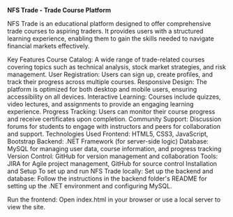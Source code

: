 **NFS Trade - Trade Course Platform**

NFS Trade is an educational platform designed to offer comprehensive trade courses to aspiring traders. It provides users with a structured learning experience, enabling them to gain the skills needed to navigate financial markets effectively.

Key Features
Course Catalog: A wide range of trade-related courses covering topics such as technical analysis, stock market strategies, and risk management.
User Registration: Users can sign up, create profiles, and track their progress across multiple courses.
Responsive Design: The platform is optimized for both desktop and mobile users, ensuring accessibility on all devices.
Interactive Learning: Courses include quizzes, video lectures, and assignments to provide an engaging learning experience.
Progress Tracking: Users can monitor their course progress and receive certificates upon completion.
Community Support: Discussion forums for students to engage with instructors and peers for collaboration and support.
Technologies Used
Frontend: HTML5, CSS3, JavaScript, Bootstrap
Backend: .NET Framework (for server-side logic)
Database: MySQL for managing user data, course information, and progress tracking
Version Control: GitHub for version management and collaboration
Tools: JIRA for Agile project management, GitHub for source control
Installation and Setup
To set up and run NFS Trade locally:
Set up the backend and database: Follow the instructions in the backend folder's README for setting up the .NET environment and configuring MySQL.

Run the frontend: Open index.html in your browser or use a local server to view the site.

